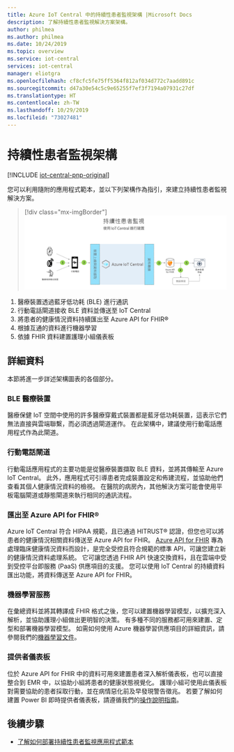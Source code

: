 ```yaml
---
title: Azure IoT Central 中的持續性患者監視架構 |Microsoft Docs
description: 了解持續性患者監視解決方案架構。
author: philmea
ms.author: philmea
ms.date: 10/24/2019
ms.topic: overview
ms.service: iot-central
services: iot-central
manager: eliotgra
ms.openlocfilehash: cf8cfc5fe75ff5364f812af034d772c7aadd891c
ms.sourcegitcommit: d47a30e54c5c9e65255f7ef3f7194a07931c27df
ms.translationtype: HT
ms.contentlocale: zh-TW
ms.lasthandoff: 10/29/2019
ms.locfileid: "73027481"
---
```

# <a name="continuous-patient-monitoring-architecture"></a>持續性患者監視架構

[!INCLUDE [iot-central-pnp-original](../../../includes/iot-central-pnp-original-note.md)]

您可以利用隨附的應用程式範本，並以下列架構作為指引，來建立持續性患者監視解決方案。

>[!div class="mx-imgBorder"] 
>![CPM 架構](media/cpm-architecture.png)

1. 醫療裝置透過藍牙低功耗 (BLE) 進行通訊
1. 行動電話閘道接收 BLE 資料並傳送至 IoT Central
1. 將患者的健康情況資料持續匯出至 Azure API for FHIR&reg;
1. 根據互通的資料進行機器學習
1. 依據 FHIR 資料建置護理小組儀表板

## <a name="details"></a>詳細資料
本節將進一步詳述架構圖表的各個部分。

### <a name="ble-medical-devices"></a>BLE 醫療裝置
醫療保健 IoT 空間中使用的許多醫療穿戴式裝置都是藍牙低功耗裝置，這表示它們無法直接與雲端聯繫，而必須透過閘道運作。 在此架構中，建議使用行動電話應用程式作為此閘道。

### <a name="mobile-phone-gateway"></a>行動電話閘道
行動電話應用程式的主要功能是從醫療裝置擷取 BLE 資料，並將其傳輸至 Azure IoT Central。 此外，應用程式可引導患者完成裝置設定和佈建流程，並協助他們查看其個人健康情況資料的檢視。 在醫院的病房內，其他解決方案可能會使用平板電腦閘道或靜態閘道來執行相同的通訊流程。

### <a name="export-to-azure-api-for-fhirreg"></a>匯出至 Azure API for FHIR&reg;
Azure IoT Central 符合 HIPAA 規範，且已通過 HITRUST&reg; 認證，但您也可以將患者的健康情況相關資料傳送至 Azure API for FHIR。 [Azure API for FHIR](../../healthcare-apis/overview.md) 專為處理臨床健康情況資料而設計，是完全受控且符合規範的標準 API，可讓您建立新的健康情況資料處理系統。 它可讓您透過 FHIR API 快速交換資料，且在雲端中受到受控平台即服務 (PaaS) 供應項目的支援。 您可以使用 IoT Central 的持續資料匯出功能，將資料傳送至 Azure API for FHIR。

### <a name="machine-learning"></a>機器學習服務
在彙總資料並將其轉譯成 FHIR 格式之後，您可以建置機器學習模型，以擴充深入解析，並協助護理小組做出更明智的決策。 有多種不同的服務都可用來建置、定型和部署機器學習模型。 如需如何使用 Azure 機器學習供應項目的詳細資訊，請參閱我們的[機器學習文件](../../machine-learning/index.yml)。

### <a name="provider-dashboard"></a>提供者儀表板
位於 Azure API for FHIR 中的資料可用來建置患者深入解析儀表板，也可以直接整合到 EMR 中，以協助小組將患者的健康狀態視覺化。 護理小組可使用此儀表板對需要協助的患者採取行動，並在病情惡化前及早發現警告徵兆。 若要了解如何建置 Power BI 即時提供者儀表板，請遵循我們的[操作說明指南](howto-health-data-triage.md)。

## <a name="next-steps"></a>後續步驟
* [了解如何部署持續性患者監視應用程式範本](tutorial-continuous-patient-monitoring.md)